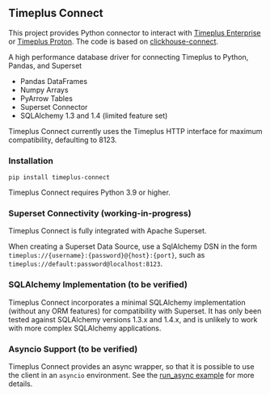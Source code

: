 ## Timeplus Connect

This project provides Python connector to interact with [Timeplus Enterprise](https://www.timeplus.com/product) or [Timeplus Proton](https://github.com/timeplus-io/proton). The code is based on [clickhouse-connect](https://github.com/ClickHouse/clickhouse-connect).

A high performance database driver for connecting Timeplus to Python, Pandas, and Superset

* Pandas DataFrames
* Numpy Arrays
* PyArrow Tables
* Superset Connector
* SQLAlchemy 1.3 and 1.4 (limited feature set)

Timeplus Connect currently uses the Timeplus HTTP interface for maximum compatibility, defaulting to 8123.

### Installation

```
pip install timeplus-connect
```

Timeplus Connect requires Python 3.9 or higher.

### Superset Connectivity (working-in-progress)

Timeplus Connect is fully integrated with Apache Superset.

When creating a Superset Data Source, use a SqlAlchemy DSN in the form
`timeplus://{username}:{password}@{host}:{port}`, such as `timeplus://default:password@localhost:8123`.

### SQLAlchemy Implementation (to be verified)

Timeplus Connect incorporates a minimal SQLAlchemy implementation (without any ORM features) for compatibility with
Superset. It has only been tested against SQLAlchemy versions 1.3.x and 1.4.x, and is unlikely to work with more
complex SQLAlchemy applications.

### Asyncio Support (to be verified)

Timeplus Connect provides an async wrapper, so that it is possible to use the client in an `asyncio` environment.
See the [run_async example](./examples/run_async.py) for more details.
